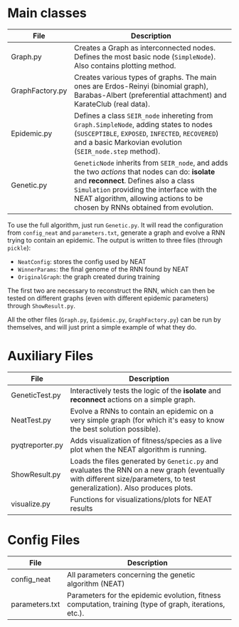 # Main classes
| File | Description |
--- | --- | 
Graph.py | Creates a Graph as interconnected nodes. Defines the most basic node (`SimpleNode`). <br/> Also contains plotting method.
GraphFactory.py | Creates various types of graphs. The main ones are Erdos-Reinyi (binomial graph), Barabas-Albert (preferential attachment) and KarateClub (real data). 
Epidemic.py | Defines a class `SEIR_node` inhereting from `Graph.SimpleNode`, adding states to nodes (`SUSCEPTIBLE`, `EXPOSED`, `INFECTED`, `RECOVERED`) and a basic Markovian evolution (`SEIR_node.step` method).
Genetic.py | `GeneticNode` inherits from `SEIR_node`, and adds the two *actions* that nodes can do: **isolate** and **reconnect**. Defines also a class `Simulation` providing the interface with the NEAT algorithm, allowing actions to be chosen by RNNs obtained from evolution.

To use the full algorithm, just run `Genetic.py`. It will read the configuration from `config_neat` and `parameters.txt`, generate a graph and evolve a RNN trying to contain an epidemic. The output is written to three files (through `pickle`):
- `NeatConfig`: stores the config used by NEAT
- `WinnerParams`: the final genome of the RNN found by NEAT
- `OriginalGraph`: the graph created during training

The first two are necessary to reconstruct the RNN, which can then be tested on different graphs (even with different epidemic parameters) through `ShowResult.py`.

All the other files (`Graph.py`, `Epidemic.py`, `GraphFactory.py`) can be run by themselves, and will just print a simple example of what they do.

# Auxiliary Files
| File | Description |
--- | ---
GeneticTest.py | Interactively tests the logic of the **isolate** and **reconnect** actions on a simple graph.
NeatTest.py | Evolve a RNNs to contain an epidemic on a very simple graph (for which it's easy to know the best solution possible).
pyqtreporter.py | Adds visualization of fitness/species as a live plot when the NEAT algorithm is running.
ShowResult.py | Loads the files generated by `Genetic.py` and evaluates the RNN on a new graph (eventually with different size/parameters, to test generalization). Also produces plots.
visualize.py | Functions for visualizations/plots for NEAT results

# Config Files
| File | Description |
--- | ---
config_neat | All parameters concerning the genetic algorithm (NEAT)
parameters.txt | Parameters for the epidemic evolution, fitness computation, training (type of graph, iterations, etc.). 
